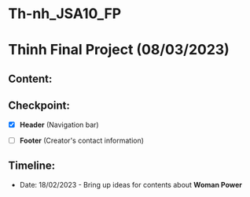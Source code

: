 # Th-nh_JSA10_FP
# Thinh Final Project (08/03/2023)

## Content: 
## Checkpoint:
- [x] **Header** (Navigation bar)
- [ ] **Footer** (Creator's contact information)


## Timeline:
- Date: 18/02/2023 - Bring up ideas for contents about **Woman Power**
